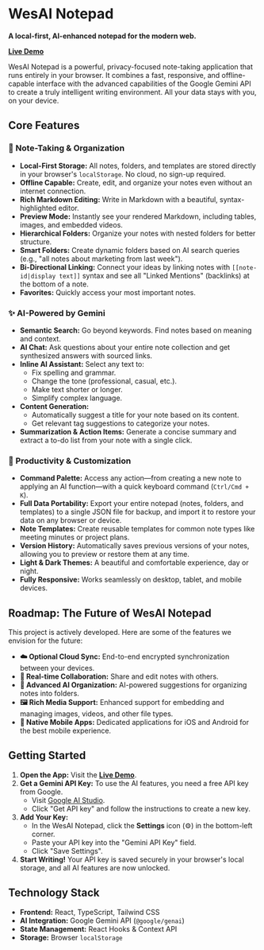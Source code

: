 # WesAI Notepad

**A local-first, AI-enhanced notepad for the modern web.**

[**Live Demo**](https://wesai-np.vercel.app/)

WesAI Notepad is a powerful, privacy-focused note-taking application that runs entirely in your browser. It combines a fast, responsive, and offline-capable interface with the advanced capabilities of the Google Gemini API to create a truly intelligent writing environment. All your data stays with you, on your device.

## Core Features

### 📝 Note-Taking & Organization
- **Local-First Storage:** All notes, folders, and templates are stored directly in your browser's `localStorage`. No cloud, no sign-up required.
- **Offline Capable:** Create, edit, and organize your notes even without an internet connection.
- **Rich Markdown Editing:** Write in Markdown with a beautiful, syntax-highlighted editor.
- **Preview Mode:** Instantly see your rendered Markdown, including tables, images, and embedded videos.
- **Hierarchical Folders:** Organize your notes with nested folders for better structure.
- **Smart Folders:** Create dynamic folders based on AI search queries (e.g., "all notes about marketing from last week").
- **Bi-Directional Linking:** Connect your ideas by linking notes with `[[note-id|display text]]` syntax and see all "Linked Mentions" (backlinks) at the bottom of a note.
- **Favorites:** Quickly access your most important notes.

### ✨ AI-Powered by Gemini
- **Semantic Search:** Go beyond keywords. Find notes based on meaning and context.
- **AI Chat:** Ask questions about your entire note collection and get synthesized answers with sourced links.
- **Inline AI Assistant:** Select any text to:
    - Fix spelling and grammar.
    - Change the tone (professional, casual, etc.).
    - Make text shorter or longer.
    - Simplify complex language.
- **Content Generation:**
    - Automatically suggest a title for your note based on its content.
    - Get relevant tag suggestions to categorize your notes.
- **Summarization & Action Items:** Generate a concise summary and extract a to-do list from your note with a single click.

### 🚀 Productivity & Customization
- **Command Palette:** Access any action—from creating a new note to applying an AI function—with a quick keyboard command (`Ctrl/Cmd + K`).
- **Full Data Portability:** Export your entire notepad (notes, folders, and templates) to a single JSON file for backup, and import it to restore your data on any browser or device.
- **Note Templates:** Create reusable templates for common note types like meeting minutes or project plans.
- **Version History:** Automatically saves previous versions of your notes, allowing you to preview or restore them at any time.
- **Light & Dark Themes:** A beautiful and comfortable experience, day or night.
- **Fully Responsive:** Works seamlessly on desktop, tablet, and mobile devices.

## Roadmap: The Future of WesAI Notepad

This project is actively developed. Here are some of the features we envision for the future:
- **☁️ Optional Cloud Sync:** End-to-end encrypted synchronization between your devices.
- **🤝 Real-time Collaboration:** Share and edit notes with others.
- **🧠 Advanced AI Organization:** AI-powered suggestions for organizing notes into folders.
- **🖼️ Rich Media Support:** Enhanced support for embedding and managing images, videos, and other file types.
- **📱 Native Mobile Apps:** Dedicated applications for iOS and Android for the best mobile experience.

## Getting Started

1.  **Open the App:** Visit the [**Live Demo**](https://wesai-np.vercel.app/).
2.  **Get a Gemini API Key:** To use the AI features, you need a free API key from Google.
    - Visit [Google AI Studio](https://ai.google.dev/).
    - Click "Get API key" and follow the instructions to create a new key.
3.  **Add Your Key:**
    - In the WesAI Notepad, click the **Settings** icon (⚙️) in the bottom-left corner.
    - Paste your API key into the "Gemini API Key" field.
    - Click "Save Settings".
4.  **Start Writing!** Your API key is saved securely in your browser's local storage, and all AI features are now unlocked.

## Technology Stack
- **Frontend:** React, TypeScript, Tailwind CSS
- **AI Integration:** Google Gemini API (`@google/genai`)
- **State Management:** React Hooks & Context API
- **Storage:** Browser `localStorage`